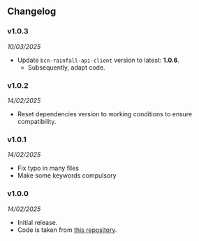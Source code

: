## Changelog

### v1.0.3
_10/03/2025_

- Update `bcn-rainfall-api-client` version to latest: **1.0.6**.
  - Subsequently, adapt code.

### v1.0.2
_14/02/2025_

- Reset dependencies version to working conditions to ensure compatibility.

### v1.0.1
_14/02/2025_

- Fix typo in many files
- Make some keywords compulsory

### v1.0.0 
_14/02/2025_

- Initial release.
- Code is taken from [this repository](https://github.com/paul-florentin-charles/bcn-rainfall-models).